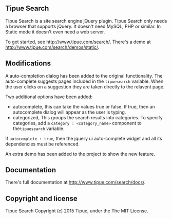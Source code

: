Tipue Search
------------

Tipue Search is a site search engine jQuery plugin. Tipue Search only needs a browser that supports jQuery. It doesn't need MySQL, PHP or similar. In Static mode it doesn't even need a web server.

To get started, see <http://www.tipue.com/search/>. There's a demo at <http://www.tipue.com/search/demos/static/>.

Modifications
-------------
A auto-completion dialog has been added to the original functionality. The auto-complete suggests pages included in the `tipuesearch` variable. When the user clicks on a suggestion they are taken directly to the relavent page. 

Two additional options have been added:
 * autocomplete, this can take the values true or false. If true, then an autocomplete dialog will appear as the user is typing.
 * categorized, This groups the search results into categories. To specify categories, add a `category : <category_name>` component to the`tipuesearch` variable.

If `autocomplete : true`, then the jquery ui auto-complete widget and all its dependencies must be referenced.

An extra demo has been added to the project to show the new feature.

Documentation
-------------

There's full documentation at <http://www.tipue.com/search/docs/>.

Copyright and license
---------------------

Tipue Search Copyright (c) 2015 Tipue, under the The MIT License.



